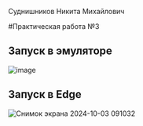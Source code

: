 Суднишников Никита Михайлович

#Практическая работа №3

## Запуск в эмуляторе
![image]()


## Запуск в Edge
![Снимок экрана 2024-10-03 091032](https://github.com/user-attachments/assets/85c62825-a9ea-4eed-8600-fd6a7630fc04)
